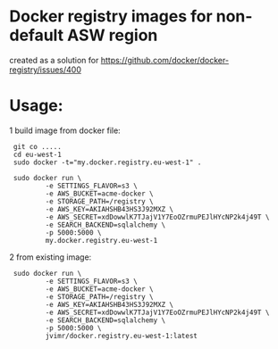 Docker registry images for non-default ASW region
=================================================

created as a solution for https://github.com/docker/docker-registry/issues/400

Usage:
======

1 build image from docker file:
```
 git co .....
 cd eu-west-1
 sudo docker -t="my.docker.registry.eu-west-1" .
```
```
 sudo docker run \
         -e SETTINGS_FLAVOR=s3 \
         -e AWS_BUCKET=acme-docker \
         -e STORAGE_PATH=/registry \
         -e AWS_KEY=AKIAHSHB43HS3J92MXZ \
         -e AWS_SECRET=xdDowwlK7TJajV1Y7EoOZrmuPEJlHYcNP2k4j49T \
         -e SEARCH_BACKEND=sqlalchemy \
         -p 5000:5000 \
         my.docker.registry.eu-west-1
```


2 from existing image:
```
 sudo docker run \
         -e SETTINGS_FLAVOR=s3 \
         -e AWS_BUCKET=acme-docker \
         -e STORAGE_PATH=/registry \
         -e AWS_KEY=AKIAHSHB43HS3J92MXZ \
         -e AWS_SECRET=xdDowwlK7TJajV1Y7EoOZrmuPEJlHYcNP2k4j49T \
         -e SEARCH_BACKEND=sqlalchemy \
         -p 5000:5000 \
         jvimr/docker.registry.eu-west-1:latest
```